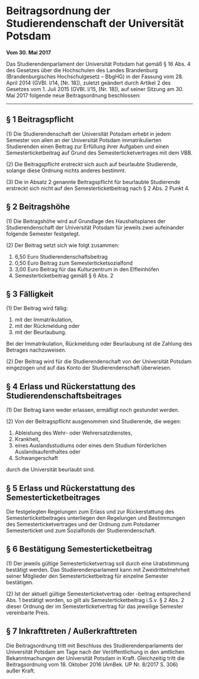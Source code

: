 # Beitragsordnung der Studierendenschaft der Universität Potsdam

**Vom 30. Mai 2017**

Das Studierendenparlament der Universität Potsdam hat gemäß § 16 Abs. 4 des Gesetzes über die Hochschulen des Landes Brandenburg (Brandenburgisches Hochschulgesetz – BbgHG) in der Fassung vom 28. April 2014 (GVBl. I/14, [Nr. 18]), zuletzt geändert durch Artikel 2 des Gesetzes vom 1. Juli 2015 (GVBl. I/15, [Nr. 18]), auf seiner Sitzung am 30. Mai 2017 folgende neue Beitragsordnung beschlossen:

----------


## § 1 Beitragspflicht

(1) Die Studierendenschaft der Universität Potsdam erhebt in jedem Semester von allen an der Universität Potsdam immatrikulierten Studierenden einen Beitrag zur Erfüllung ihrer Aufgaben und einen Semesterticketbeitrag auf Grund des Semesterticketvertrages mit dem VBB.

(2) Die Beitragspflicht erstreckt sich auch auf beurlaubte Studierende, solange diese Ordnung nichts anderes bestimmt.

(3) Die in Absatz 2 genannte Beitragspflicht für beurlaubte Studierende erstreckt sich nicht auf den Semesterticketbeitrag nach § 2 Abs. 2 Punkt 4.


## § 2 Beitragshöhe

(1) Die Beitragshöhe wird auf Grundlage des Haushaltsplanes der Studierendenschaft der Universität Potsdam für jeweils zwei aufeinander folgende Semester festgelegt.

(2) Der Beitrag setzt sich wie folgt zusammen:

1. 6,50 Euro Studierendenschaftsbeitrag
2. 0,50 Euro Beitrag zum Semesterticketsozialfond
3. 3,00 Euro Beitrag für das Kulturzentrum in den Elfleinhöfen
4. Semesterticketbeitrag gemäß § 6 Abs. 2


## § 3 Fälligkeit

(1) Der Beitrag wird fällig:

1. mit der Immatrikulation,
2. mit der Rückmeldung oder
3. mit der Beurlaubung.

Bei der Immatrikulation, Rückmeldung oder Beurlaubung ist die Zahlung des Betrages nachzuweisen.

(2) Der Beitrag wird für die Studierendenschaft von der Universität Potsdam eingezogen und auf das Konto der Studierendenschaft überwiesen.


## § 4 Erlass und Rückerstattung des Studierendenschaftsbeitrages

(1) Der Beitrag kann weder erlassen, ermäßigt noch gestundet werden.

(2) Von der Beitragspflicht ausgenommen sind Studierende, die wegen:

1. Ableistung des Wehr- oder Wehrersatzdienstes,
2. Krankheit,
3. eines Auslandsstudiums oder eines dem Studium förderlichen Auslandsaufenthaltes oder
4. Schwangerschaft

durch die Universität beurlaubt sind.


## § 5 Erlass und Rückerstattung des Semesterticketbeitrages

Die festgelegten Regelungen zum Erlass und zur Rückerstattung des Semesterticketbeitrages unterliegen den Regelungen und Bestimmungen des Semesterticketvertrages und der Ordnung zum Potsdamer Semesterticket und zum Sozialfonds der Studierendenschaft.


## § 6 Bestätigung Semesterticketbeitrag

(1) Der jeweils gültige Semesterticketvertrag soll durch eine Urabstimmung bestätigt werden. Das Studierendenparlament kann mit Zweidrittelmehrheit seiner Mitglieder den Semesterticketbeitrag für einzelne Semester bestätigen.

(2) Ist der aktuell gültige Semesterticketvertrag oder -beitrag entsprechend Abs. 1 bestätigt worden, so gilt als Semesterticketbeitrag i.S.v. § 2 Abs. 2 dieser Ordnung der im Semesterticketvertrag für das jeweilige Semester vereinbarte Preis.


## § 7 Inkrafttreten / Außerkrafttreten

Die Beitragsordnung tritt mit Beschluss des Studierendenparlaments der Universität Potsdam am Tage nach der Veröffentlichung in den amtlichen Bekanntmachungen der Universität Potsdam in Kraft. Gleichzeitig tritt die Beitragsordnung vom 18. Oktober 2016 (AmBek. UP Nr. 8/2017 S. 306) außer Kraft.
